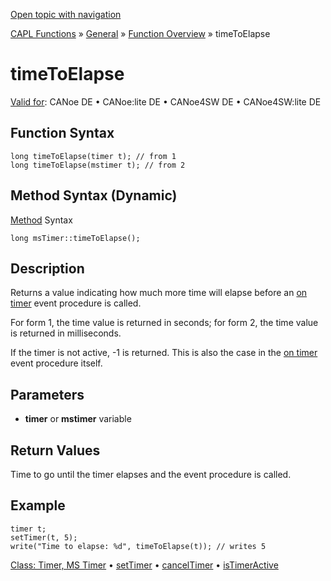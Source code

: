 [Open topic with navigation](../../../../../CANoeDEFamily.htm#Topics/CAPLFunctions/Other/Functions/CAPLfunctionTimeToElapse.md)

[CAPL Functions](../../CAPLfunctions.md) » [General](../CAPLGeneralStartPage.md) » [Function Overview](../CAPLfunctionsGeneralOverview.md) » timeToElapse

# timeToElapse

[Valid for](../../../Shared/FeatureAvailability.md): CANoe DE • CANoe:lite DE • CANoe4SW DE • CANoe4SW:lite DE

## Function Syntax

```plaintext
long timeToElapse(timer t); // from 1
long timeToElapse(mstimer t); // from 2
```

## Method Syntax (Dynamic)

[Method](../../../Shared/CAPL/General/ClassesAndObjects.md) Syntax

```plaintext
long msTimer::timeToElapse();
```

## Description

Returns a value indicating how much more time will elapse before an [on timer](../EventProcedures/CAPLfunctionOnTimer.md) event procedure is called.

For form 1, the time value is returned in seconds; for form 2, the time value is returned in milliseconds.

If the timer is not active, -1 is returned. This is also the case in the [on timer](../EventProcedures/CAPLfunctionOnTimer.md) event procedure itself.

## Parameters

- **timer** or **mstimer** variable

## Return Values

Time to go until the timer elapses and the event procedure is called.

## Example

```plaintext
timer t;
setTimer(t, 5);
write("Time to elapse: %d", timeToElapse(t)); // writes 5
```

[Class: Timer, MS Timer](../../ObjectOrientedProg/CAPLfunctionsOOPTimer.md) • [setTimer](CAPLfunctionSetTimer.md) • [cancelTimer](CAPLfunctionCancelTimer.md) • [isTimerActive](CAPLfunctionIsTimerActive.md)
